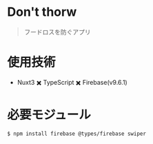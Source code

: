# Don't thorw
> フードロスを防ぐアプリ

# 使用技術

- Nuxt3 ✖️ TypeScript ✖️ Firebase(v9.6.1)

# 必要モジュール

```
$ npm install firebase @types/firebase swiper
```
